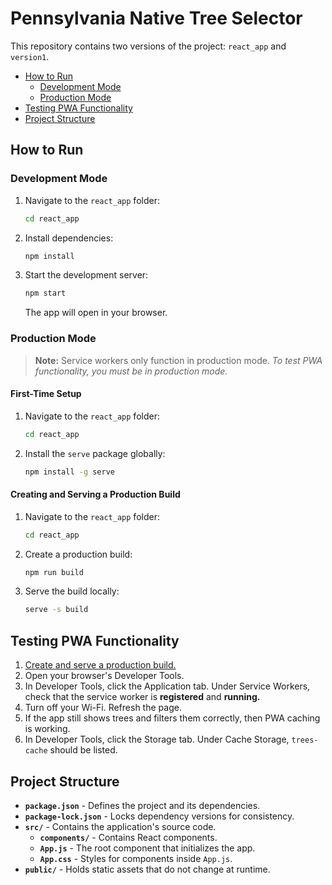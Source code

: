# Pennsylvania Native Tree Selector

This repository contains two versions of the project: `react_app` and `version1`.

- [How to Run](#how-to-run)
  - [Development Mode](#development-mode)
  - [Production Mode](#production-mode)
- [Testing PWA Functionality](#testing-pwa-functionality)
- [Project Structure](#project-structure)

## How to Run

### Development Mode

1. Navigate to the `react_app` folder:

   ```sh
   cd react_app
   ```

2. Install dependencies:

   ```sh
   npm install
   ```

3. Start the development server:

   ```sh
   npm start
   ```

   The app will open in your browser.

### Production Mode

> **Note:** Service workers only function in production mode. *To test PWA functionality, you must be in production mode.*

#### First-Time Setup

1. Navigate to the `react_app` folder:

   ```sh
   cd react_app
   ```

2. Install the `serve` package globally:

   ```sh
   npm install -g serve
   ```

#### Creating and Serving a Production Build

1. Navigate to the `react_app` folder:

   ```sh
   cd react_app
   ```

2. Create a production build:

   ```sh
   npm run build
   ```

3. Serve the build locally:

   ```sh
   serve -s build
   ```

## Testing PWA Functionality

1. [Create and serve a production build.](#creating-and-serving-a-production-build)
2. Open your browser's Developer Tools.
3. In Developer Tools, click the Application tab. Under Service Workers, check that the service worker is **registered** and **running.**
4. Turn off your Wi-Fi. Refresh the page.
5. If the app still shows trees and filters them correctly, then PWA caching is working.
6. In Developer Tools, click the Storage tab. Under Cache Storage, `trees-cache` should be listed.

## Project Structure

- **`package.json`** - Defines the project and its dependencies.
- **`package-lock.json`** - Locks dependency versions for consistency.
- **`src/`** - Contains the application's source code.
  - **`components/`** - Contains React components.
  - **`App.js`** - The root component that initializes the app.
  - **`App.css`** - Styles for components inside `App.js`.
- **`public/`** - Holds static assets that do not change at runtime.
